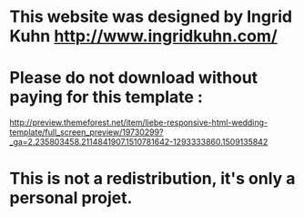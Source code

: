 # This website was designed by Ingrid Kuhn http://www.ingridkuhn.com/
# Please do not download without paying for this template :
http://preview.themeforest.net/item/liebe-responsive-html-wedding-template/full_screen_preview/19730299?_ga=2.235803458.2114841907.1510781642-1293333860.1509135842
# This is not a redistribution,  it's only a personal projet. 
